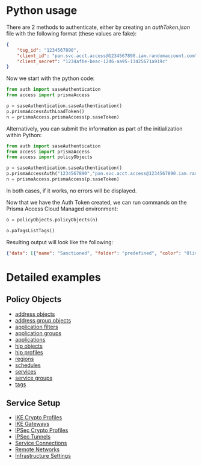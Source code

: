 # Python usage
There are 2 methods to authenticate, either by creating an _authToken.json_ file with the following format (these values are fake):
```json
{
    "tsg_id": "1234567890",
    "client_id": "pan.svc.acct.access@1234567890.iam.randomaccount.com",
    "client_secret": "1234afbe-beac-12d6-aa95-13425671a919c"
}
```

Now we start with the python code:
```python
from auth import saseAuthentication
from access import prismaAccess

p = saseAuthentication.saseAuthentication()
p.prismaAccessAuthLoadToken()
n = prismaAccess.prismaAccess(p.saseToken)
```


Alternatively, you can submit the information as part of the initialization within Python:
```python
from auth import saseAuthentication
from access import prismaAccess
from access import policyObjects

p = saseAuthentication.saseAuthentication()
p.prismaAccessAuth("1234567890","pan.svc.acct.access@1234567890.iam.randomaccount.com","1234afbe-beac-12d6-aa95-13425671a919c")
n = prismaAccess.prismaAccess(p.saseToken)
```

In both cases, if it works, no errors will be displayed.


Now that we have the Auth Token created, we can run commands on the Prisma Access Cloud Managed environment:
```python
o = policyObjects.policyObjects(n)

o.paTagsListTags()
```

Resulting output will look like the following:
```json
{"data": [{"name": "Sanctioned", "folder": "predefined", "color": "Olive"}, {"name": "empty", "folder": "predefined"}, {"id": "3af5d3bd-68e6-4ab1-8a66-578f757983a1", "name": "best-practice", "folder": "Shared", "color": "Green"}, {"id": "06f69745-df4f-4b03-b39f-9853fa43928b", "name": "Microsoft 365", "folder": "Shared", "color": "Red"}, {"id": "d5385310-3993-4c83-86ac-e592290d9109", "name": "ADEM", "folder": "Shared", "color": "Blue", "comments": "test"}], "offset": 0, "total": 5, "limit": 200}
```

# Detailed examples
## Policy Objects
* [address objects](https://github.com/PaloAltoNetworks/PrismaSASECloudManaged-Python/blob/main/examples/policyObjects/addresses.md)
* [address group objects](https://github.com/PaloAltoNetworks/PrismaSASECloudManaged-Python/blob/main/examples/policyObjects/address-groups.md)
* [application filters](https://github.com/PaloAltoNetworks/PrismaSASECloudManaged-Python/blob/main/examples/policyObjects/application-filters.md)
* [application groups](https://github.com/PaloAltoNetworks/PrismaSASECloudManaged-Python/blob/main/examples/policyObjects/application-groups.md)
* [applications](https://github.com/PaloAltoNetworks/PrismaSASECloudManaged-Python/blob/main/examples/policyObjects/applications.md)
* [hip objects](https://github.com/PaloAltoNetworks/PrismaSASECloudManaged-Python/blob/main/examples/policyObjects/hip-objects.md)
* [hip profiles](https://github.com/PaloAltoNetworks/PrismaSASECloudManaged-Python/blob/main/examples/policyObjects/hip-profiles.md)
* [regions](https://github.com/PaloAltoNetworks/PrismaSASECloudManaged-Python/blob/main/examples/policyObjects/regions.md)
* [schedules](https://github.com/PaloAltoNetworks/PrismaSASECloudManaged-Python/blob/main/examples/policyObjects/schedules.md)
* [services](https://github.com/PaloAltoNetworks/PrismaSASECloudManaged-Python/blob/main/examples/policyObjects/services.md)
* [service groups](https://github.com/PaloAltoNetworks/PrismaSASECloudManaged-Python/blob/main/examples/policyObjects/service-groups.md)
* [tags](https://github.com/PaloAltoNetworks/PrismaSASECloudManaged-Python/blob/main/examples/policyObjects/tags.md)


## Service Setup
* [IKE Crypto Profiles](https://github.com/PaloAltoNetworks/PrismaSASECloudManaged-Python/blob/main/examples/serviceSetup/ike-crypto-profiles.md)
* [IKE Gateways](https://github.com/PaloAltoNetworks/PrismaSASECloudManaged-Python/blob/main/examples/serviceSetup/ike-gateways.md)
* [IPSec Crypto Profiles](https://github.com/PaloAltoNetworks/PrismaSASECloudManaged-Python/blob/main/examples/serviceSetup/ipsec-crypto-profiles.md)
* [IPSec Tunnels](https://github.com/PaloAltoNetworks/PrismaSASECloudManaged-Python/blob/main/examples/serviceSetup/ipsec-tunnels.md)
* [Service Connections](https://github.com/PaloAltoNetworks/PrismaSASECloudManaged-Python/blob/main/examples/serviceSetup/service-connections.md)
* [Remote Networks](https://github.com/PaloAltoNetworks/PrismaSASECloudManaged-Python/blob/main/examples/serviceSetup/remote-networks.md)
* [Infrastructure Settings](https://github.com/PaloAltoNetworks/PrismaSASECloudManaged-Python/blob/main/examples/serviceSetup/shared-infrastructure-settings.md)
